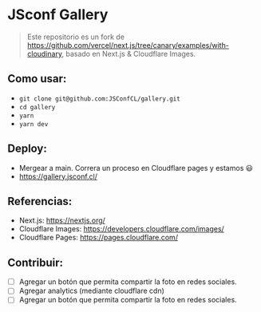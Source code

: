 # JSconf Gallery

> Este repositorio es un fork de https://github.com/vercel/next.js/tree/canary/examples/with-cloudinary, basado en Next.js & Cloudflare Images.

## Como usar:

- `git clone git@github.com:JSConfCL/gallery.git`
- `cd gallery`
- `yarn`
- `yarn dev`

## Deploy:

- Mergear a main. Correra un proceso en Cloudflare pages y estamos 😃
- https://gallery.jsconf.cl/

## Referencias:

- Next.js: https://nextjs.org/
- Cloudflare Images: https://developers.cloudflare.com/images/
- Cloudflare Pages: https://pages.cloudflare.com/

## Contribuir:

- [ ] Agregar un botón que permita compartir la foto en redes sociales.
- [ ] Agregar analytics (mediante cloudflare cdn)
- [ ] Agregar un botón que permita compartir la foto en redes sociales.
